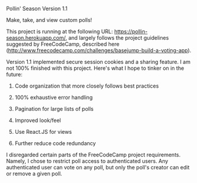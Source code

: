 Pollin' Season Version 1.1

Make, take, and view custom polls!

This project is running at the following URL: https://pollin-season.herokuapp.com/, and largely follows the project guidelines suggested by FreeCodeCamp, described here (http://www.freecodecamp.com/challenges/basejump-build-a-voting-app).

Version 1.1 implemented secure session cookies and a sharing feature. I am not 100% finished with this project. Here's what I hope to tinker on in the future:


1. Code organization that more closely follows best practices

2. 100% exhaustive error handling

3. Pagination for large lists of polls

4. Improved look/feel

5. Use React.JS for views

6. Further reduce code redundancy


I disregarded certain parts of the FreeCodeCamp project requirements. Namely, I chose to restrict poll access to authenticated users. Any authenticated user can vote on any poll, but only the poll's creator can edit or remove a given poll.
